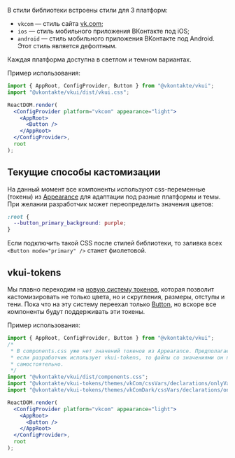 В стили библиотеки встроены стили для 3 платформ:

- `vkcom` — стиль сайта [vk.com](vk.com);
- `ios` — стиль мобильного приложения ВКонтакте под iOS;
- `android` — стиль мобильного приложения ВКонтакте под Android. Этот стиль является дефолтным.

Каждая платформа доступна в светлом и темном вариантах.

Пример использования:

```jsx static
import { AppRoot, ConfigProvider, Button } from "@vkontakte/vkui";
import "@vkontakte/vkui/dist/vkui.css";

ReactDOM.render(
  <ConfigProvider platform="vkcom" appearance="light">
    <AppRoot>
      <Button />
    </AppRoot>
  </ConfigProvider>,
  root
);
```

## Текущие способы кастомизации

На данный момент все компоненты используют css-переменные (токены) из [Appearance](https://github.com/VKCOM/Appearance)
для адаптации под разные платформы и темы. При желании разработчик может переопределить значения цветов:

```css
:root {
  --button_primary_background: purple;
}
```

Если подключить такой CSS после стилей библиотеки, то заливка всех `<Button mode="primary" />` станет фиолетовой.

## vkui-tokens

Мы плавно переходим на [новую систему токенов](https://github.com/VKCOM/vkui-tokens), которая
позволит кастомизировать не только цвета, но и скругления, размеры, отступы и тени. Пока что на эту
систему переехал только [Button](https://vkcom.github.io/VKUI/#/Button), но вскоре все компоненты
будут поддерживать эти токены.

Пример использования:

```jsx static
import { AppRoot, ConfigProvider, Button } from "@vkontakte/vkui";
/*
 * В components.css уже нет значений токенов из Appearance. Предполагается, что
 * если разработчик использует vkui-tokens, то файлы со значениями он подключает
 * самостоятельно.
 */
import "@vkontakte/vkui/dist/components.css";
import "@vkontakte/vkui-tokens/themes/vkCom/cssVars/declarations/onlyVariables.css";
import "@vkontakte/vkui-tokens/themes/vkComDark/cssVars/declarations/onlyVariablesLocal.css";

ReactDOM.render(
  <ConfigProvider platform="vkcom" appearance="light">
    <AppRoot>
      <Button />
    </AppRoot>
  </ConfigProvider>,
  root
);
```
